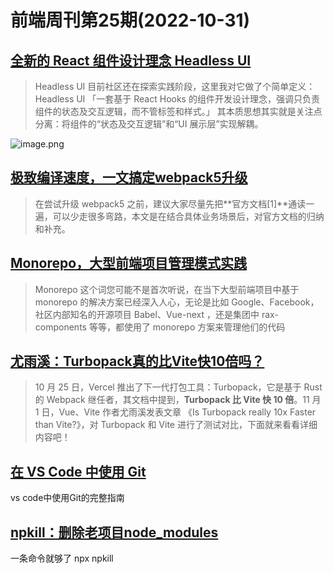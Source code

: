 # 前端周刊第25期(2022-10-31)

## [全新的 React 组件设计理念 Headless UI](https://mp.weixin.qq.com/s/VguoRHJJXE90LEunkCY0bQ)
> Headless UI 目前社区还在探索实践阶段，这里我对它做了个简单定义：Headless UI 「一套基于 React Hooks 的组件开发设计理念，强调只负责组件的状态及交互逻辑，而不管标签和样式。」 其本质思想其实就是关注点分离：将组件的“状态及交互逻辑”和“UI 展示层”实现解耦。

![image.png](https://cdn.nlark.com/yuque/0/2022/png/120011/1667651526875-d78b442d-5bb5-403d-820f-ae19daf0e712.png#averageHue=%23b3e3cb&clientId=ua056dec8-f299-4&crop=0&crop=0&crop=1&crop=1&from=paste&height=291&id=u6dc4fa20&margin=%5Bobject%20Object%5D&name=image.png&originHeight=291&originWidth=597&originalType=binary&ratio=1&rotation=0&showTitle=false&size=129767&status=done&style=none&taskId=u77bf4e53-f7b8-4c1a-86bd-23c56f52bd2&title=&width=597)


## [极致编译速度，一文搞定webpack5升级](https://mp.weixin.qq.com/s/t2c1z-xN4p3-BN2Jnibj3Q)
> 在尝试升级 webpack5 之前，建议大家尽量先把**官方文档[1]**通读一遍，可以少走很多弯路，本文是在结合具体业务场景后，对官方文档的归纳和补充。


## [Monorepo，大型前端项目管理模式实践](https://mp.weixin.qq.com/s/INaSouwWZ2br7W7V6jmPrQ)
> Monorepo 这个词您可能不是首次听说，在当下大型前端项目中基于 monorepo 的解决方案已经深入人心，无论是比如 Google、Facebook，社区内部知名的开源项目 Babel、Vue-next ，还是集团中 rax-components 等等，都使用了 monorepo 方案来管理他们的代码


## [尤雨溪：Turbopack真的比Vite快10倍吗？](https://mp.weixin.qq.com/s/RhRaMFmkEf4kxgFgcvr_4w)
> 10 月 25 日，Vercel 推出了下一代打包工具：Turbopack，它是基于 Rust 的 Webpack 继任者，其文档中提到，**Turbopack 比 Vite 快 10 倍**。11 月 1 日，Vue、Vite 作者尤雨溪发表文章 《Is Turbopack really 10x Faster than Vite?》，对 Turbopack 和 Vite 进行了测试对比，下面就来看看详细内容吧！


## [在 VS Code 中使用 Git](https://www.gitkraken.com/blog/vs-code-git)
vs code中使用Git的完整指南


## [npkill：删除老项目node_modules](https://github.com/voidcosmos/npkill)
一条命令就够了 npx npkill



